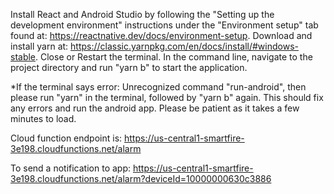 Install React and Android Studio by following the "Setting up the development environment" instructions under the "Environment setup" tab found at: https://reactnative.dev/docs/environment-setup.
Download and install yarn at: https://classic.yarnpkg.com/en/docs/install/#windows-stable.
Close or Restart the terminal.
In the command line, navigate to the project directory and run "yarn b" to start the application.

*If the terminal says error: Unrecognized command "run-android", then please run "yarn" in the terminal, followed by "yarn b" again. This should fix any errors and run the android app. Please be patient as it takes a few minutes to load.

Cloud function endpoint is: https://us-central1-smartfire-3e198.cloudfunctions.net/alarm

To send a notification to app: https://us-central1-smartfire-3e198.cloudfunctions.net/alarm?deviceId=10000000630c3886
